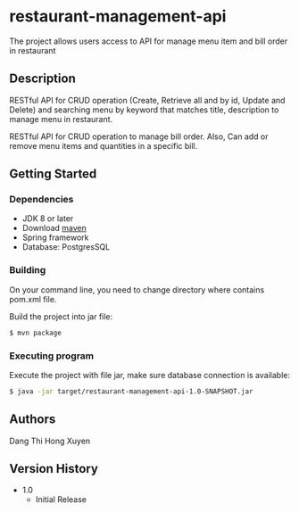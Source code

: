 # restaurant-management-api

The project allows users access to API for manage menu item and bill order in restaurant
## Description

RESTful API for CRUD operation (Create, Retrieve all and by id, Update and Delete) and searching menu by keyword that matches title, description
to manage menu in restaurant.

RESTful API for CRUD operation to manage bill order. Also, Can add or remove menu items and quantities in a specific bill.
## Getting Started

### Dependencies

* JDK 8 or later
* Download [maven](https://maven.apache.org/guides/getting-started/maven-in-five-minutes.html)
* Spring framework
* Database: PostgresSQL

### Building

On your command line, you need to change directory where contains pom.xml file.

Build the project into jar file:

  ```sh
$ mvn package
  ```

### Executing program

Execute the project with file jar, make sure database connection is available:

  ```sh
 $ java -jar target/restaurant-management-api-1.0-SNAPSHOT.jar
  ```

## Authors

Dang Thi Hong Xuyen

## Version History

* 1.0
    * Initial Release

